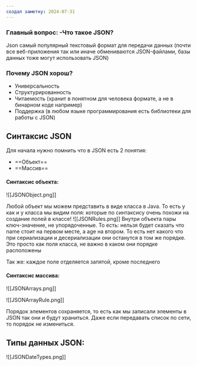 ```yaml
---
создал заметку: 2024-07-31
---
```

### Главный вопрос: -Что такое JSON? 
Json самый популярный текстовый формат для передачи данных
	(почти все веб-приложения так или иначе обмениваются JSON-файлами, базы данных тоже могут использовать JSON)

### Почему JSON хорош? 

- Универсальность
- Структурированность
- Читаемость (хранит в понятном для человека формате, а не в бинарном коде например)
- Поддержка (в любом языке программирования есть библиотеки для работы с JSON)

## Синтаксис JSON 

Для начала нужно помнить что в JSON есть 2 понятия: 

- ==Объект==
- ==Массив==

#### Синтаксис объекта: 
![[JSONObject.png]]

Любой объект мы можем представить в виде класса в Java. 
То есть у как и у класса мы видим поля: которые по синтаксису очень похожи на создание полей в классе! 
![[JSONRules.png]]
Внутри объекта пары ключ-значение, не упорядоченные. То есть: 
нельзя будет сказать что name стоит на первом месте, а age на втором. То есть нет какого что при сериализации  и десериализации они останутся в том же порядке. Это просто как поля класса, не важно в каком они порядке расположены



Так же: каждое поле отделяется запятой, кроме последнего


#### Синтаксис массива: 

![[JSONArrays.png]]

![[JSONArrayRule.png]]


Порядок элементов сохраняется, то есть как мы записали элементы в JSON так они и будут храниться. Даже если передавать список по сети, то порядок не измениться.


## Типы данных JSON:

![[JSONDateTypes.png]]
